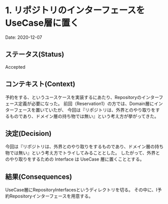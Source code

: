 # 1. リポジトリのインターフェースをUseCase層に置く

Date: 2020-12-07

## ステータス(Status)

Accepted

## コンテキスト(Context)

予約をする、というユースケースを実装するにあたり、Repositoryのインターフェース定義が必要になった。
前回（Reservation1）の方では、Domain層にインターフェースを置いていたが、
今回は『リポジトリは、外界とのやり取りをするものであり、ドメイン層の持ち物では無い』という考え方が挙がってきた。

## 決定(Decision)

今回は『リポジトリは、外界とのやり取りをするものであり、ドメイン層の持ち物では無い』という考え方でトライしてみることとした。
したがって、外界とのやり取りをするための Interface は UseCase 層に置くこととする。


## 結果(Consequences)

UseCase層にRepositoryInterfacesというディレクトリを切る。
その中に、I予約Repositoryインターフェースを用意する。

